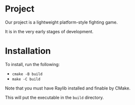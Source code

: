 # Project

Our project is a lightweight platform-style fighting game.

It is in the very early stages of development.

# Installation

To install, run the following:
- `cmake -B build`
- `make -C build`

Note that you must have Raylib installed and finable by CMake.

This will put the executable in the `build` directory.